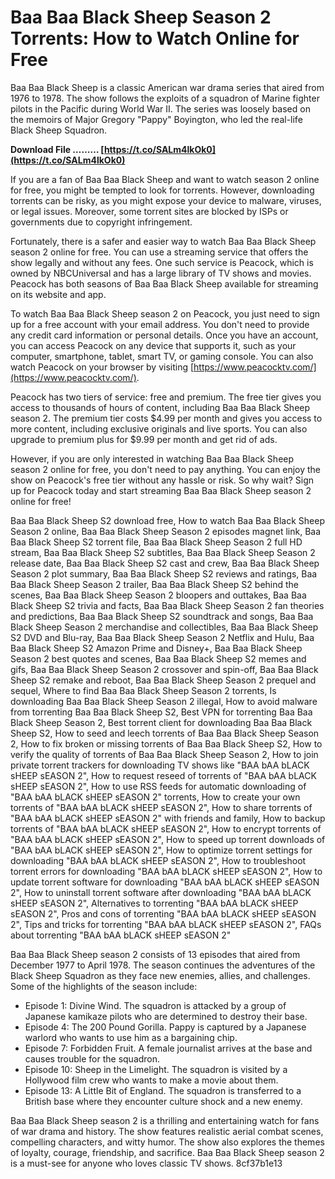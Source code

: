 
 
# Baa Baa Black Sheep Season 2 Torrents: How to Watch Online for Free
 
Baa Baa Black Sheep is a classic American war drama series that aired from 1976 to 1978. The show follows the exploits of a squadron of Marine fighter pilots in the Pacific during World War II. The series was loosely based on the memoirs of Major Gregory "Pappy" Boyington, who led the real-life Black Sheep Squadron.
 
**Download File ……… [https://t.co/SALm4lkOk0](https://t.co/SALm4lkOk0)**


 
If you are a fan of Baa Baa Black Sheep and want to watch season 2 online for free, you might be tempted to look for torrents. However, downloading torrents can be risky, as you might expose your device to malware, viruses, or legal issues. Moreover, some torrent sites are blocked by ISPs or governments due to copyright infringement.
 
Fortunately, there is a safer and easier way to watch Baa Baa Black Sheep season 2 online for free. You can use a streaming service that offers the show legally and without any fees. One such service is Peacock, which is owned by NBCUniversal and has a large library of TV shows and movies. Peacock has both seasons of Baa Baa Black Sheep available for streaming on its website and app.
 
To watch Baa Baa Black Sheep season 2 on Peacock, you just need to sign up for a free account with your email address. You don't need to provide any credit card information or personal details. Once you have an account, you can access Peacock on any device that supports it, such as your computer, smartphone, tablet, smart TV, or gaming console. You can also watch Peacock on your browser by visiting [https://www.peacocktv.com/](https://www.peacocktv.com/).
 
Peacock has two tiers of service: free and premium. The free tier gives you access to thousands of hours of content, including Baa Baa Black Sheep season 2. The premium tier costs $4.99 per month and gives you access to more content, including exclusive originals and live sports. You can also upgrade to premium plus for $9.99 per month and get rid of ads.
 
However, if you are only interested in watching Baa Baa Black Sheep season 2 online for free, you don't need to pay anything. You can enjoy the show on Peacock's free tier without any hassle or risk. So why wait? Sign up for Peacock today and start streaming Baa Baa Black Sheep season 2 online for free!
 
Baa Baa Black Sheep S2 download free,  How to watch Baa Baa Black Sheep Season 2 online,  Baa Baa Black Sheep Season 2 episodes magnet link,  Baa Baa Black Sheep S2 torrent file,  Baa Baa Black Sheep Season 2 full HD stream,  Baa Baa Black Sheep S2 subtitles,  Baa Baa Black Sheep Season 2 release date,  Baa Baa Black Sheep S2 cast and crew,  Baa Baa Black Sheep Season 2 plot summary,  Baa Baa Black Sheep S2 reviews and ratings,  Baa Baa Black Sheep Season 2 trailer,  Baa Baa Black Sheep S2 behind the scenes,  Baa Baa Black Sheep Season 2 bloopers and outtakes,  Baa Baa Black Sheep S2 trivia and facts,  Baa Baa Black Sheep Season 2 fan theories and predictions,  Baa Baa Black Sheep S2 soundtrack and songs,  Baa Baa Black Sheep Season 2 merchandise and collectibles,  Baa Baa Black Sheep S2 DVD and Blu-ray,  Baa Baa Black Sheep Season 2 Netflix and Hulu,  Baa Baa Black Sheep S2 Amazon Prime and Disney+,  Baa Baa Black Sheep Season 2 best quotes and scenes,  Baa Baa Black Sheep S2 memes and gifs,  Baa Baa Black Sheep Season 2 crossover and spin-off,  Baa Baa Black Sheep S2 remake and reboot,  Baa Baa Black Sheep Season 2 prequel and sequel,  Where to find Baa Baa Black Sheep Season 2 torrents,  Is downloading Baa Baa Black Sheep Season 2 illegal,  How to avoid malware from torrenting Baa Baa Black Sheep S2,  Best VPN for torrenting Baa Baa Black Sheep Season 2,  Best torrent client for downloading Baa Baa Black Sheep S2,  How to seed and leech torrents of Baa Baa Black Sheep Season 2,  How to fix broken or missing torrents of Baa Baa Black Sheep S2,  How to verify the quality of torrents of Baa Baa Black Sheep Season 2,  How to join private torrent trackers for downloading TV shows like "BAA bAA bLACK sHEEP sEASON 2",  How to request reseed of torrents of "BAA bAA bLACK sHEEP sEASON 2",  How to use RSS feeds for automatic downloading of "BAA bAA bLACK sHEEP sEASON 2" torrents,  How to create your own torrents of "BAA bAA bLACK sHEEP sEASON 2",  How to share torrents of "BAA bAA bLACK sHEEP sEASON 2" with friends and family,  How to backup torrents of "BAA bAA bLACK sHEEP sEASON 2",  How to encrypt torrents of "BAA bAA bLACK sHEEP sEASON 2",  How to speed up torrent downloads of "BAA bAA bLACK sHEEP sEASON 2",  How to optimize torrent settings for downloading "BAA bAA bLACK sHEEP sEASON 2",  How to troubleshoot torrent errors for downloading "BAA bAA bLACK sHEEP sEASON 2",  How to update torrent software for downloading "BAA bAA bLACK sHEEP sEASON 2",  How to uninstall torrent software after downloading "BAA bAA bLACK sHEEP sEASON 2",  Alternatives to torrenting "BAA bAA bLACK sHEEP sEASON 2",  Pros and cons of torrenting "BAA bAA bLACK sHEEP sEASON 2",  Tips and tricks for torrenting "BAA bAA bLACK sHEEP sEASON 2",  FAQs about torrenting "BAA bAA bLACK sHEEP sEASON 2"

Baa Baa Black Sheep season 2 consists of 13 episodes that aired from December 1977 to April 1978. The season continues the adventures of the Black Sheep Squadron as they face new enemies, allies, and challenges. Some of the highlights of the season include:
 
- Episode 1: Divine Wind. The squadron is attacked by a group of Japanese kamikaze pilots who are determined to destroy their base.
- Episode 4: The 200 Pound Gorilla. Pappy is captured by a Japanese warlord who wants to use him as a bargaining chip.
- Episode 7: Forbidden Fruit. A female journalist arrives at the base and causes trouble for the squadron.
- Episode 10: Sheep in the Limelight. The squadron is visited by a Hollywood film crew who wants to make a movie about them.
- Episode 13: A Little Bit of England. The squadron is transferred to a British base where they encounter culture shock and a new enemy.

Baa Baa Black Sheep season 2 is a thrilling and entertaining watch for fans of war drama and history. The show features realistic aerial combat scenes, compelling characters, and witty humor. The show also explores the themes of loyalty, courage, friendship, and sacrifice. Baa Baa Black Sheep season 2 is a must-see for anyone who loves classic TV shows.
 8cf37b1e13
 

